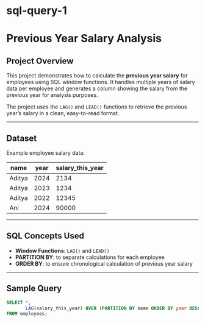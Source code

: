 # sql-query-1
# Previous Year Salary Analysis

## Project Overview
This project demonstrates how to calculate the **previous year salary** for employees using SQL window functions. It handles multiple years of salary data per employee and generates a column showing the salary from the previous year for analysis purposes.

The project uses the `LAG()` and `LEAD()` functions to retrieve the previous year’s salary in a clean, easy-to-read format.

---

## Dataset
Example employee salary data:

| name   | year | salary_this_year |
|--------|------|-----------------|
| Aditya | 2024 | 2134            |
| Aditya | 2023 | 1234            |
| Aditya | 2022 | 12345           |
| Ani    | 2024 | 90000           |

---

## SQL Concepts Used
- **Window Functions**: `LAG()` and `LEAD()`  
- **PARTITION BY**: to separate calculations for each employee  
- **ORDER BY**: to ensure chronological calculation of previous year salary  

---

## Sample Query

```sql
SELECT *,
       LAG(salary_this_year) OVER (PARTITION BY name ORDER BY year DESC) AS prev_year_salary
FROM employees;
